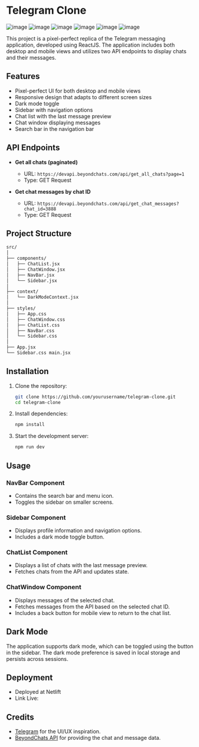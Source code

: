 

# Telegram Clone

![image](https://github.com/shahbazalamjobs/Tp/assets/125631878/ed135412-5b29-4785-92a7-137095038faf)
![image](https://github.com/shahbazalamjobs/Tp/assets/125631878/4adc3c4b-2518-4f24-a971-5a457d2ebe79)
![image](https://github.com/shahbazalamjobs/Tp/assets/125631878/c98cb73a-1aa8-491e-a9b7-9a1a0fdd80a1)
![image](https://github.com/shahbazalamjobs/Tp/assets/125631878/82f466dd-6b7b-4b44-85b7-3bf2786333aa)
![image](https://github.com/shahbazalamjobs/Tp/assets/125631878/55ee53ca-45fa-4c8f-bc0f-66b87a14bcda)
![image](https://github.com/shahbazalamjobs/Tp/assets/125631878/0eca7c50-dc29-409c-9f8a-33ac427ad613)


This project is a pixel-perfect replica of the Telegram messaging application, developed using ReactJS. The application includes both desktop and mobile views and utilizes two API endpoints to display chats and their messages.

## Features

- Pixel-perfect UI for both desktop and mobile views
- Responsive design that adapts to different screen sizes
- Dark mode toggle
- Sidebar with navigation options
- Chat list with the last message preview
- Chat window displaying messages
- Search bar in the navigation bar

## API Endpoints

- **Get all chats (paginated)**
  - URL: `https://devapi.beyondchats.com/api/get_all_chats?page=1`
  - Type: GET Request

- **Get chat messages by chat ID**
  - URL: `https://devapi.beyondchats.com/api/get_chat_messages?chat_id=3888`
  - Type: GET Request

## Project Structure

```bash
src/
│
├── components/
│   ├── ChatList.jsx
│   ├── ChatWindow.jsx
│   ├── NavBar.jsx
│   └── Sidebar.jsx
│
├── context/
│   └── DarkModeContext.jsx
│
├── styles/
│   ├── App.css
│   ├── ChatWindow.css
│   ├── ChatList.css
│   ├── NavBar.css
│   └── Sidebar.css
│
├── App.jsx
└── Sidebar.css main.jsx

```

## Installation

1. Clone the repository:
   ```bash
   git clone https://github.com/yourusername/telegram-clone.git
   cd telegram-clone
   ```

2. Install dependencies:
   ```bash
   npm install
   ```

3. Start the development server:
   ```bash
   npm run dev
   ```

## Usage

### NavBar Component

- Contains the search bar and menu icon.
- Toggles the sidebar on smaller screens.

### Sidebar Component

- Displays profile information and navigation options.
- Includes a dark mode toggle button.

### ChatList Component

- Displays a list of chats with the last message preview.
- Fetches chats from the API and updates state.

### ChatWindow Component

- Displays messages of the selected chat.
- Fetches messages from the API based on the selected chat ID.
- Includes a back button for mobile view to return to the chat list.

## Dark Mode

The application supports dark mode, which can be toggled using the button in the sidebar. The dark mode preference is saved in local storage and persists across sessions.

## Deployment

- Deployed at Netlift
- Link Live:  


## Credits

- [Telegram](https://telegram.org/) for the UI/UX inspiration.
- [BeyondChats API](https://devapi.beyondchats.com) for providing the chat and message data.

